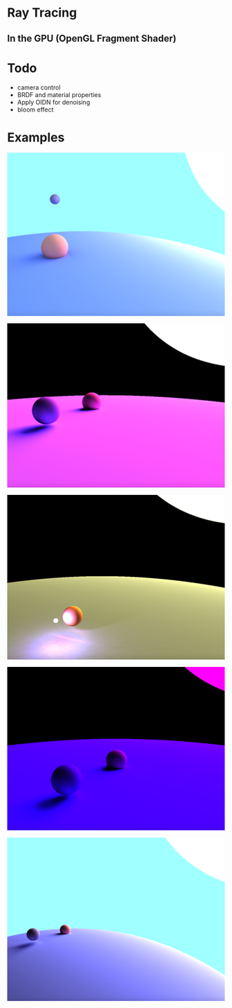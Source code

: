 # Ray Tracing
## In the GPU (OpenGL Fragment Shader)

# Todo
- camera control
- BRDF and material properties
- Apply OIDN for denoising
- bloom effect

# Examples

![example 1](README_res/example1.png)

![example 2](README_res/example2.png)

![example 3](README_res/example3.png)

![example 4](README_res/example4.png)

![example 5](README_res/example5.png)
